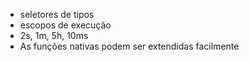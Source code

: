 - seletores de tipos
- escopos de execução
- 2s, 1m, 5h, 10ms
- As funções nativas podem ser extendidas facilmente
